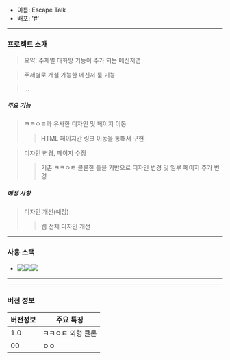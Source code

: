 # <Escape Talk>

- 이름: Escape Talk
- 배포: '#'

---

### 프로젝트 소개

> 요약: 주제별 대화방 기능이 주가 되는 메신저앱

> 주제별로 개설 가능한 메신저 룸 기능

> ...

##### 주요 기능

> ㅋㅋㅇㅌ과 유사한 디자인 및 페이지 이동
>
> > HTML 페이지간 링크 이동을 통해서 구현

> 디자인 변경, 페이지 수정
>
> > 기존 ㅋㅋㅇㅌ 클론한 틀을 기반으로 디자인 변경 및 일부 페이지 추가 변경

##### 예정 사항

> 디자인 개선(예정)
>
> > 웹 전체 디자인 개선

---

### 사용 스택

- <img src="https://img.shields.io/badge/HTML-E34F26?style=for-the-badge&logo=html5&logoColor=white"><img src="https://img.shields.io/badge/CSS-1572B6?style=for-the-badge&logo=css3&logoColor=white"><img src="https://img.shields.io/badge/JavsScript-F7DF1E?style=for-the-badge&logo=javascript&logoColor=white">

---

---

### 버전 정보

| 버전정보 | 주요 특징          |
| -------- | ------------------ |
| 1.0      | ㅋㅋㅇㅌ 외형 클론 |
| 00       | ㅇㅇ               |
